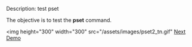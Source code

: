  Description: test pset

The objective is to test the **pset** command.



<img height="300" width="300" src="/assets/images/pset2_tn.gif"
[Next Demo](main_rmmat.md)
